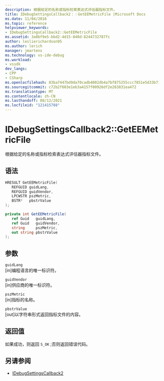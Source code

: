 ```yaml
---
description: 根据给定的名称或指标检索表达式评估器指标文件。
title: IDebugSettingsCallback2：：GetEEMetricFile |Microsoft Docs
ms.date: 11/04/2016
ms.topic: reference
helpviewer_keywords:
- IDebugSettingsCallback2::GetEEMetricFile
ms.assetid: 3a0bf9e5-bbd2-4d15-840d-8244732787fc
author: leslierichardson95
ms.author: lerich
manager: jmartens
ms.technology: vs-ide-debug
ms.workload:
- vssdk
dev_langs:
- CPP
- CSharp
ms.openlocfilehash: 83ba7447bd9da70cadb4002db4a7bf875255ccc7851e5d33b71cc802a8d6aef9
ms.sourcegitcommit: c72b2f603e1eb3a4157f00926df2e263831ea472
ms.translationtype: MT
ms.contentlocale: zh-CN
ms.lasthandoff: 08/12/2021
ms.locfileid: "121415788"
---
```

# <a name="idebugsettingscallback2geteemetricfile"></a>IDebugSettingsCallback2::GetEEMetricFile
根据给定的名称或指标检索表达式评估器指标文件。

## <a name="syntax"></a>语法

```cpp
HRESULT GetEEMetricFile(
   REFGUID guidLang,
   REFGUID guidVendor,
   LPCWSTR pszMetric,
   BSTR*   pbstrValue
);
```

```csharp
private int GetEEMetricFile(
   ref Guid   guidLang,
   ref Guid   guidVendor,
   string     pszMetric,
   out string pbstrValue
);
```

## <a name="parameters"></a>参数
`guidLang`\
[in]编程语言的唯一标识符。

`guidVendor`\
[in]供应商的唯一标识符。

`pszMetric`\
[in]指标的名称。

`pbstrValue`\
[out]以字符串形式返回指标文件的内容。

## <a name="return-value"></a>返回值
 如果成功，则返回 `S_OK` ;否则返回错误代码。

## <a name="see-also"></a>另请参阅
- [IDebugSettingsCallback2](../../../extensibility/debugger/reference/idebugsettingscallback2.md)
